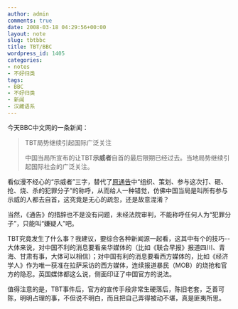 ```yaml
---
author: admin
comments: true
date: 2008-03-18 04:29:56+00:00
layout: note
slug: tbtbbc
title: TBT/BBC
wordpress_id: 1405
categories:
- notes
- 不好归类
tags:
- BBC
- 不好归类
- 新闻
- 汉藏语系
---
```


今天BBC中文网的一条新闻：



<blockquote>
TBT局势继续引起国际广泛关注

中国当局所宣布的让TBT**示威者**自首的最后限期已经过去。当地局势继续引起国际社会的广泛关注。
</blockquote>




看似漫不经心的“示威者”三字，替代了[原通告](http://news.sohu.com/20080315/n255725582.shtml)中“组织、策划、参与这次打、砸、抢、烧、杀的犯罪分子”的称呼，从而给人一种错觉，仿佛中国当局是叫所有参与示威的人都去自首，这究竟是无心的疏忽，还是故意混淆？

当然，《通告》的措辞也不是没有问题，未经法院审判，不能称呼任何人为“犯罪分子”，只能叫“嫌疑人”吧。

TBT究竟发生了什么事？我建议，要综合各种新闻源一起看，这其中有个的技巧--大体来说，对中国不利的消息要看亲华媒体的（比如《联合早报》报道四川、青海、甘肃有事，大体可以相信）；对中国有利的消息要看西方媒体的，比如《经济学人》作为唯一获准在拉萨采访的西方媒体，连续报道暴民（MOB）的烧抢和官方的隐忍。英国媒体都这么说，侧面印证了中国官方的说法。

值得注意的是，TBT事件后，官方的宣传手段非常生硬落后，陈旧老套，乏善可陈，明明占理的事，不但说不明白，而且把自己弄得被动不堪，真是匪夷所思。
